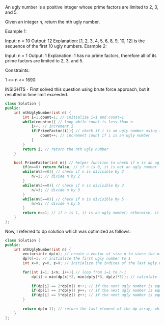 An ugly number is a positive integer whose prime factors are limited to 2, 3, and 5.

Given an integer n, return the nth ugly number.

 

Example 1:

Input: n = 10
Output: 12
Explanation: [1, 2, 3, 4, 5, 6, 8, 9, 10, 12] is the sequence of the first 10 ugly numbers.
Example 2:

Input: n = 1
Output: 1
Explanation: 1 has no prime factors, therefore all of its prime factors are limited to 2, 3, and 5.
 

Constraints:

1 <= n <= 1690


INSIGHTS - First solved this question using brute force approach, but it resulted in time limit exceeded.

```cpp
class Solution {
public:
    int nthUglyNumber(int n) {
        int i=1,count=1; // initialize i=1 and count=1
        while(count<n){ // loop while count is less than n
            i++; // increment i
            if(PrimeFactor(i)){ // check if i is an ugly number using the PrimeFactor function
                count++; // increment count if i is an ugly number
            }
        }
        return i; // return the nth ugly number
    }

    bool PrimeFactor(int n){ // helper function to check if n is an ugly number
        if(n==0) return false; // if n is 0, it is not an ugly number
        while(n%2==0){ // check if n is divisible by 2
            n/=2; // divide n by 2
        }
        while(n%3==0){ // check if n is divisible by 3
            n/=3; // divide n by 3
        }
        while(n%5==0){ // check if n is divisible by 5
            n/=5; // divide n by 5
        }
        return n==1; // if n is 1, it is an ugly number; otherwise, it is not an ugly number
    }
};
```

Now, I referred to dp solution which was optimized as follows:

```cpp
class Solution {
public:
    int nthUglyNumber(int n) {
        vector<int> dp(n); // create a vector of size n to store the nth ugly number
        dp[0]=1; // initialize the first ugly number to 1
        int x=0, y=0, z=0; // initialize the indices of the last ugly numbers multiplied by 2, 3, and 5
        
        for(int i=1; i<n; i++){ // loop from i=1 to n-1
            dp[i] = min(dp[x]*2, min(dp[y]*3, dp[z]*5)); // calculate the next ugly number as the minimum of dp[x]*2, dp[y]*3, and dp[z]*5
            
            if(dp[i] == 2*dp[x]) x++; // if the next ugly number is equal to 2*dp[x], increment the value of x
            if(dp[i] == 3*dp[y]) y++; // if the next ugly number is equal to 3*dp[y], increment the value of y
            if(dp[i] == 5*dp[z]) z++; // if the next ugly number is equal to 5*dp[z], increment the value of z
        }
        
        return dp[n-1]; // return the last element of the dp array, which represents the nth ugly number
    }
};
```
